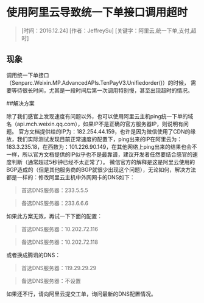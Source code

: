 # 使用阿里云导致统一下单接口调用超时

> [时间：2016.12.24] [作者：JeffreySu] [关键字：阿里云,统一下单,支付,超时]

## 现象

调用统一下单接口（Senparc.Weixin.MP.AdvancedAPIs.TenPayV3.Unifiedorder()）的时候，
需要等待很长时间，尤其是一段时间后第一次调用特别慢，甚至出现超时的情况。

##解决方案

除了我们感官上发现速度有问题以外，也可以使用阿里云主机ping统一下单的域名（api.mch.weixin.qq.com），如果IP不是正确的官方服务器IP，则说明有问题。
官方文档提供给的IP为：182.254.44.159，也许是因为微信使用了CDN的缘故，我们实际测试发现目前正常速度的配置下，ping出来的IP在阿里云为：183.3.235.18，在西数为：101.226.90.149，在其他网络上ping出来的结果也会不一样，所以官方文档提供的IP似乎也不是最靠谱，建议开发者任然要结合感官的速度判断（通常超过5秒钟已经不太正常了）。
微信官方的解释是这是阿里云使用的BGP造成的（但是其他服务商的BGP就很少出现这个问题），无论如何，解决方法都是一样的：修改阿里云主机中外网网卡的DNS如下：

>首选DNS服务器：233.5.5.5

>备选DNS服务器：233.6.6.6

如果此方案无效，再试一下下面的配置：

>首选DNS服务器：10.202.72.116

>备选DNS服务器：10.202.72.118

或者换成腾讯的DNS：

>首选DNS服务器：119.29.29.29

>备选DNS服务器：不设置

如果还不行，请向阿里云提交工单，询问最新的DNS配置情况。